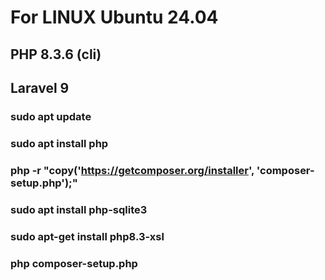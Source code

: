 # For LINUX Ubuntu 24.04
## PHP 8.3.6 (cli)
## Laravel 9

### sudo apt update
### sudo apt install php
### php -r "copy('https://getcomposer.org/installer', 'composer-setup.php');"
### sudo apt install php-sqlite3
### sudo apt-get install php8.3-xsl
### php composer-setup.php